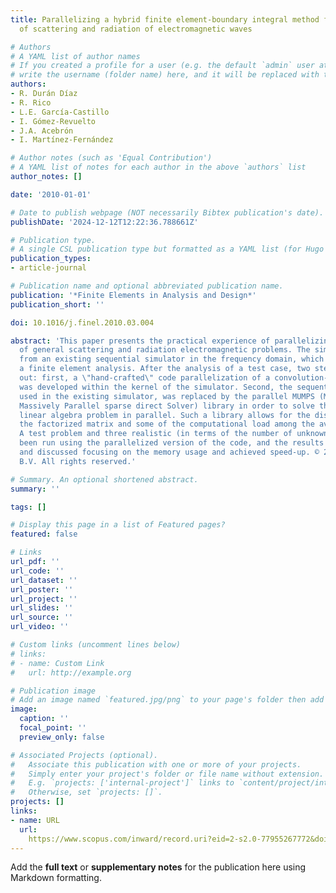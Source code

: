 ```yaml
---
title: Parallelizing a hybrid finite element-boundary integral method for the analysis
  of scattering and radiation of electromagnetic waves

# Authors
# A YAML list of author names
# If you created a profile for a user (e.g. the default `admin` user at `content/authors/admin/`), 
# write the username (folder name) here, and it will be replaced with their full name and linked to their profile.
authors:
- R. Durán Díaz
- R. Rico
- L.E. García-Castillo
- I. Gómez-Revuelto
- J.A. Acebrón
- I. Martínez-Fernández

# Author notes (such as 'Equal Contribution')
# A YAML list of notes for each author in the above `authors` list
author_notes: []

date: '2010-01-01'

# Date to publish webpage (NOT necessarily Bibtex publication's date).
publishDate: '2024-12-12T12:22:36.788661Z'

# Publication type.
# A single CSL publication type but formatted as a YAML list (for Hugo requirements).
publication_types:
- article-journal

# Publication name and optional abbreviated publication name.
publication: '*Finite Elements in Analysis and Design*'
publication_short: ''

doi: 10.1016/j.finel.2010.03.004

abstract: 'This paper presents the practical experience of parallelizing a simulator
  of general scattering and radiation electromagnetic problems. The simulator stems
  from an existing sequential simulator in the frequency domain, which is based on
  a finite element analysis. After the analysis of a test case, two steps were carried
  out: first, a \"hand-crafted\" code parallelization of a convolution-type operation
  was developed within the kernel of the simulator. Second, the sequential HSL library,
  used in the existing simulator, was replaced by the parallel MUMPS (MUltifrontal
  Massively Parallel sparse direct Solver) library in order to solve the associated
  linear algebra problem in parallel. Such a library allows for the distribution of
  the factorized matrix and some of the computational load among the available processors.
  A test problem and three realistic (in terms of the number of unknowns) cases have
  been run using the parallelized version of the code, and the results are presented
  and discussed focusing on the memory usage and achieved speed-up. © 2010 Elsevier
  B.V. All rights reserved.'

# Summary. An optional shortened abstract.
summary: ''

tags: []

# Display this page in a list of Featured pages?
featured: false

# Links
url_pdf: ''
url_code: ''
url_dataset: ''
url_poster: ''
url_project: ''
url_slides: ''
url_source: ''
url_video: ''

# Custom links (uncomment lines below)
# links:
# - name: Custom Link
#   url: http://example.org

# Publication image
# Add an image named `featured.jpg/png` to your page's folder then add a caption below.
image:
  caption: ''
  focal_point: ''
  preview_only: false

# Associated Projects (optional).
#   Associate this publication with one or more of your projects.
#   Simply enter your project's folder or file name without extension.
#   E.g. `projects: ['internal-project']` links to `content/project/internal-project/index.md`.
#   Otherwise, set `projects: []`.
projects: []
links:
- name: URL
  url: 
    https://www.scopus.com/inward/record.uri?eid=2-s2.0-77955267772&doi=10.1016%2fj.finel.2010.03.004&partnerID=40&md5=7412f863f17f8173616e65273ca2c3be
---
```


Add the **full text** or **supplementary notes** for the publication here using Markdown formatting.
